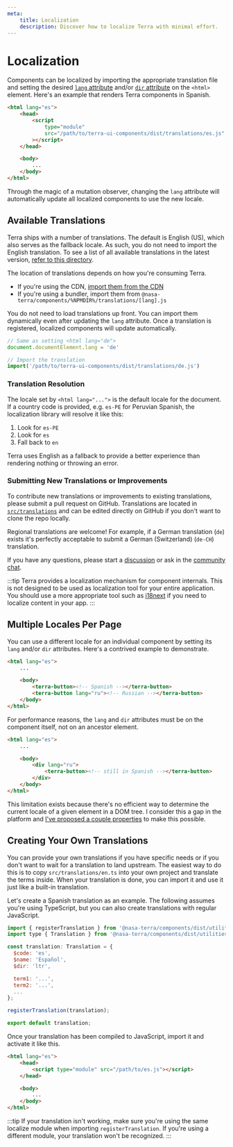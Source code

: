```yaml
---
meta:
    title: Localization
    description: Discover how to localize Terra with minimal effort.
---
```


# Localization

Components can be localized by importing the appropriate translation file and setting the desired [`lang` attribute](https://developer.mozilla.org/en-US/docs/Web/HTML/Global_attributes/lang) and/or [`dir` attribute](https://developer.mozilla.org/en-US/docs/Web/HTML/Global_attributes/dir) on the `<html>` element. Here's an example that renders Terra components in Spanish.

```html
<html lang="es">
    <head>
        <script
            type="module"
            src="/path/to/terra-ui-components/dist/translations/es.js"
        ></script>
    </head>

    <body>
        ...
    </body>
</html>
```

Through the magic of a mutation observer, changing the `lang` attribute will automatically update all localized components to use the new locale.

## Available Translations

Terra ships with a number of translations. The default is English (US), which also serves as the fallback locale. As such, you do not need to import the English translation. To see a list of all available translations in the latest version, [refer to this directory](https://github.com/nasa/terra-ui-components/tree/current/src/translations).

The location of translations depends on how you're consuming Terra.

-   If you're using the CDN, [import them from the CDN](https://www.jsdelivr.com/package/npm/@nasa-terra/components?path=%CDNDIR%%2Ftranslations)
-   If you're using a bundler, import them from `@nasa-terra/components/%NPMDIR%/translations/[lang].js`

You do not need to load translations up front. You can import them dynamically even after updating the `lang` attribute. Once a translation is registered, localized components will update automatically.

```js
// Same as setting <html lang="de">
document.documentElement.lang = 'de'

// Import the translation
import('/path/to/terra-ui-components/dist/translations/de.js')
```

### Translation Resolution

The locale set by `<html lang="...">` is the default locale for the document. If a country code is provided, e.g. `es-PE` for Peruvian Spanish, the localization library will resolve it like this:

1. Look for `es-PE`
2. Look for `es`
3. Fall back to `en`

Terra uses English as a fallback to provide a better experience than rendering nothing or throwing an error.

### Submitting New Translations or Improvements

To contribute new translations or improvements to existing translations, please submit a pull request on GitHub. Translations are located in [`src/translations`](https://github.com/nasa/terra-ui-components/blob/next/src/translations) and can be edited directly on GitHub if you don't want to clone the repo locally.

Regional translations are welcome! For example, if a German translation (`de`) exists it's perfectly acceptable to submit a German (Switzerland) (`de-CH`) translation.

If you have any questions, please start a [discussion](https://github.com/nasa/terra-ui-components/discussions) or ask in the [community chat](https://discord.gg/mg8f26C).

:::tip
Terra provides a localization mechanism for component internals. This is not designed to be used as localization tool for your entire application. You should use a more appropriate tool such as [i18next](https://www.i18next.com/) if you need to localize content in your app.
:::

## Multiple Locales Per Page

You can use a different locale for an individual component by setting its `lang` and/or `dir` attributes. Here's a contrived example to demonstrate.

```html
<html lang="es">
    ...

    <body>
        <terra-button><!-- Spanish --></terra-button>
        <terra-button lang="ru"><!-- Russian --></terra-button>
    </body>
</html>
```

For performance reasons, the `lang` and `dir` attributes must be on the component itself, not on an ancestor element.

```html
<html lang="es">
    ...

    <body>
        <div lang="ru">
            <terra-button><!-- still in Spanish --></terra-button>
        </div>
    </body>
</html>
```

This limitation exists because there's no efficient way to determine the current locale of a given element in a DOM tree. I consider this a gap in the platform and [I've proposed a couple properties](https://github.com/whatwg/html/issues/7039) to make this possible.

## Creating Your Own Translations

You can provide your own translations if you have specific needs or if you don't want to wait for a translation to land upstream. The easiest way to do this is to copy `src/translations/en.ts` into your own project and translate the terms inside. When your translation is done, you can import it and use it just like a built-in translation.

Let's create a Spanish translation as an example. The following assumes you're using TypeScript, but you can also create translations with regular JavaScript.

```js
import { registerTranslation } from '@nasa-terra/components/dist/utilities/localize';
import type { Translation } from '@nasa-terra/components/dist/utilities/localize';

const translation: Translation = {
  $code: 'es',
  $name: 'Español',
  $dir: 'ltr',

  term1: '...',
  term2: '...',
  ...
};

registerTranslation(translation);

export default translation;
```

Once your translation has been compiled to JavaScript, import it and activate it like this.

```html
<html lang="es">
    <head>
        <script type="module" src="/path/to/es.js"></script>
    </head>

    <body>
        ...
    </body>
</html>
```

:::tip
If your translation isn't working, make sure you're using the same localize module when importing `registerTranslation`. If you're using a different module, your translation won't be recognized.
:::
